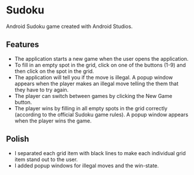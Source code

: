 # Sudoku
Android Sudoku game created with Android Studios.

## Features
- The application starts a new game when the user opens the application.
- To fill in an empty spot in the grid, click on one of the buttons (1-9) and then click on the spot in the grid.
- The application will tell you if the move is illegal. A popup window appears when the player makes an illegal move telling the them that they have to try again.
- The player can switch between games by clicking the New Game button.
- The player wins by filling in all empty spots in the grid correctly (according to the official Sudoku game rules). A popup window appears when the player wins the game. 

## Polish
- I separated each grid item with black lines to make each individual grid item stand out to the user.
- I added popup windows for illegal moves and the win-state.

